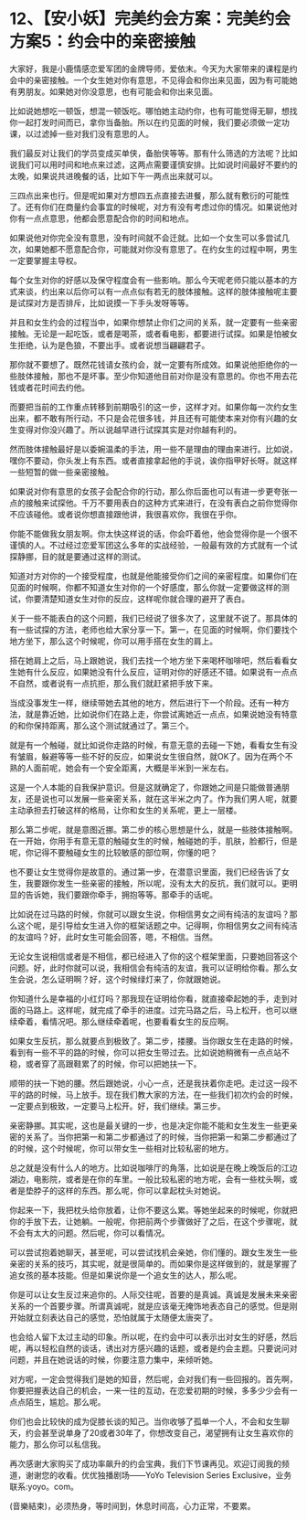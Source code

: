 # 12、【安小妖】完美约会方案：完美约会方案5：约会中的亲密接触

大家好，我是小鹿情感恋爱军团的金牌导师，爱依末。今天为大家带来的课程是约会中的亲密接触。一个女生她对你有意思，不见得会和你出来见面，因为有可能她有男朋友。如果她对你没意思，也有可能会和你出来见面。

比如说她想吃一顿饭，想混一顿饭吃。哪怕她主动约你，也有可能觉得无聊，想找你一起打发时间而已，拿你当备胎。所以在约见面的时候，我们要必须做一定功课，以过滤掉一些对我们没有意思的人。

我们最反对让我们的学员变成买单侠，备胎侠等等。那有什么筛选的方法呢？比如说我们可以用时间和地点来过滤，这两点需要谨慎安排。比如说时间最好不要约的太晚，如果说共进晚餐的话，比如下午一两点出来就可以。

三四点出来也行。但是呢如果对方想四五点直接去进餐，那么就有敷衍的可能性了。还有你们在商量约会事宜的时候呢，对方有没有考虑过你的情况。如果说他对你有一点点意思，他都会愿意配合你的时间和地点。

如果说他对你完全没有意思，没有时间就不会迁就。比如一个女生可以多尝试几次，如果她都不愿意配合你，可能就对你没有意思了。在约女生的过程中啊，男生一定要掌握主导权。

每个女生对你的好感以及保守程度会有一些影响。那么今天呢老师只能以基本的方式来谈，约出来以后你可以有一点点似有若无的肢体接触。这样的肢体接触呢主要是试探对方是否排斥，比如说摸一下手头发呀等等。

并且和女生约会的过程当中，如果你想禁止你们之间的关系，就一定要有一些亲密接触。无论是一起吃饭，或者是喝茶，或者看电影，都要进行试探。如果是怕被女生拒绝，认为是色狼，不要出手。或者说想当翩翩君子。

那你就不要想了。既然花钱请女孩约会，就一定要有所成效。如果说他拒绝你的一些肢体接触，那也不是坏事。至少你知道他目前对你是没有意思的。你也不用去花钱或者花时间去约他。

而要把当前的工作重点转移到前期吸引的这一步，这样才对。如果你每一次约女生出来，都不敢有所行动，不只是会花很多钱，并且还有可能使本来对你有兴趣的女生变得对你没兴趣了。所以说越早进行试探其实是对你越有利的。

然而肢体接触最好是以委婉温柔的手法，用一些不是理由的理由来进行。比如说，嘿你不要动，你头发上有东西。或者直接拿起他的手说，诶你指甲好长呀。就这样一些短暂的做一些亲密接触。

如果说对你有意思的女孩子会配合你的行动，那么你后面也可以有进一步更夸张一点的接触来试探他。千万不要用表白的这种方式来进行，在没有表白之前你觉得你不应该碰他。或者说你想直接跟他讲，我很喜欢你，我很在乎你。

你能不能做我女朋友啊。你太快这样说的话，你会吓着他，他会觉得你是一个很不谨慎的人。不过经过恋爱军团这么多年的实战经验，一般最有效的方式就有一个试探静挪，目的就是要通过这样的测试。

知道对方对你的一个接受程度，也就是他能接受你们之间的亲密程度。如果你们在见面的时候啊，你都不知道女生对你的一个好感度，那么你就一定要做这样的测试，你要清楚知道女生对你的反应，这样呢你就合理的避开了表白。

关于一些不能表白的这个问题，我们已经说了很多次了，这里就不说了。那具体的有一些试探的方法，老师也给大家分享一下。第一，在见面的时候啊，你们要找个地方坐下，那么这个时候呢，你可以用手搭在女生的肩上。

搭在她肩上之后，马上跟她说，我们去找一个地方坐下来喝杯咖啡吧，然后看看女生她有什么反应，如果她没有什么反应，证明对你的好感还不错。如果说有一点点不自然，或者说有一点抗拒，那么我们就赶紧把手放下来。

当成没事发生一样，继续带她去其他的地方，然后进行下一个阶段。还有一种方法，就是靠近她，比如说你们在路上走，你尝试离她近一点点，如果说她没有特意的和你保持距离，那么这个测试就通过了。第三个。

就是有一个触碰，就比如说你走路的时候，有意无意的去碰一下她，看看女生有没有皱眉，躲避等等一些不好的反应，如果说女生很自然，就OK了。因为在两个不熟的人面前呢，她会有一个安全距离，大概是半米到一米左右。

这是一个人本能的自我保护意识。但是这就确定了，你跟她之间是只能做普通朋友，还是说也可以发展一些亲密关系，就在这半米之内了。作为我们男人呢，就要主动承担去打破这样的格局，让你和女生的关系呢，更上一层楼。

那么第二步呢，就是意图近挪。第二步的核心思想是什么，就是一些肢体接触啊。在一开始，你用手有意无意的触碰女生的时候，触碰她的手，肌肤，脸都行，但是呢，你记得不要触碰女生的比较敏感的部位啊，你懂的吧？

也不要让女生觉得你是故意的。通过第一步，在潜意识里面，我们已经告诉了女生，我要跟你发生一些亲密的接触，所以呢，没有太大的反抗，我们就可以。更明显的告诉她，我们要跟你牵手，拥抱等等。那牵手的话呢。

比如说在过马路的时候，你就可以跟女生说，你相信男女之间有纯洁的友谊吗？那么这个呢，是引导给女生进入你的框架话题之中。记得啊，你相信男女之间有纯洁的友谊吗？好，此时女生可能会回答，嗯，不相信。当然。

无论女生说相信或者是不相信，都已经进入了你的这个框架里面，只要她回答这个问题。好，此时你就可以说，我相信会有纯洁的友谊，我可以证明给你看。那么女生会说，怎么证明啊？好，这个时候绿灯来了，你就跟她说。

你知道什么是幸福的小红灯吗？那我现在证明给你看，就直接牵起她的手，走到对面的马路上。这样呢，就完成了牵手的进度。过完马路之后，马上松开，也可以继续牵着，看情况吧。那么继续牵着呢，也要看看女生的反应啊。

如果女生反抗，那么就要点到极致了。第二步，搂腰。当你跟女生在走路的时候，看到有一些不平的路的时候，你可以把女生带过去。比如说她稍微有一点点站不稳，或者穿了高跟鞋累了的时候，你可以把她扶一下。

顺带的扶一下她的腰。然后跟她说，小心一点，还是我扶着你走吧。走过这一段不平的路的时候，马上放手。现在我们教大家的方法，在一些我们初次约会的时候，一定要点到极致，一定要马上松开。好，我们继续。第三步。

亲密静挪。其实呢，这也是最关键的一步，也是决定你能不能和女生发生一些更亲密的关系了。当你把第一和第二步都通过了的时候，当你把第一和第二步都通过了的时候，这个时候呢，你可以带女生一些相对比较私密的地方。

总之就是没有什么人的地方。比如说咖啡厅的角落，比如说是在晚上晚饭后的江边湖边，电影院，或者是在你的车里。一般比较私密的地方呢，会有一些枕头啊，或者是垫脖子的这样的东西。那么呢，你可以拿起枕头对她说。

你起来一下，我把枕头给你放着，让你不要这么累。等她坐起来的时候呢，你就把你的手放下去，让她躺。一般呢，你把前两个步骤做好了之后，在这个步骤呢，就不会有太大的问题。然后呢，你可以看情况。

可以尝试抱着她聊天，甚至呢，可以尝试找机会亲她，你们懂的。跟女生发生一些亲密的关系的技巧，其实呢，就是很简单的。而如果你是这样做到的，就是掌握了追女孩的基本技能。但是如果说你是一个追女生的达人，那么呢。

你是可以让女生反过来追你的。人际交往呢，首要的是真诚。真诚是发展未来亲密关系的一个首要步骤。所谓真诚呢，就是应该毫无掩饰地表态自己的感觉。但是刚开始就立刻表达自己的感觉，恐怕就属于太随便太唐突了。

也会给人留下太过主动的印象。所以呢，在约会中可以表示出对女生的好感，然后呢，再以轻松自然的谈话，诱出对方感兴趣的话题，或者是约会主题。只要说问对问题，并且在她说话的时候，你要注意力集中，来倾听她。

对方呢，一定会觉得我们是她的知音，然后呢，会对我们有一些回报的。首先啊，你要把握表达自己的机会，一来一往的互动，在恋爱初期的时候，多多少少会有一点点陌生，尴尬。那么呢。

你们也会比较快的成为促膝长谈的知己。当你收够了孤单一个人，不会和女生聊天，约会甚至说单身了20或者30年了，你想改变自己，渴望拥有让女生喜欢你的能力，那么你可以私信我。

再次感谢大家购买了成功率飙升的约会宝典，我们下节课再见。欢迎订阅我的频道，谢谢您的收看。优优独播剧场——YoYo Television Series Exclusive，业务联系:yoyo。com。

(音樂結束)，必须热身，等时间到，休息时间高，心力正常，不要累。